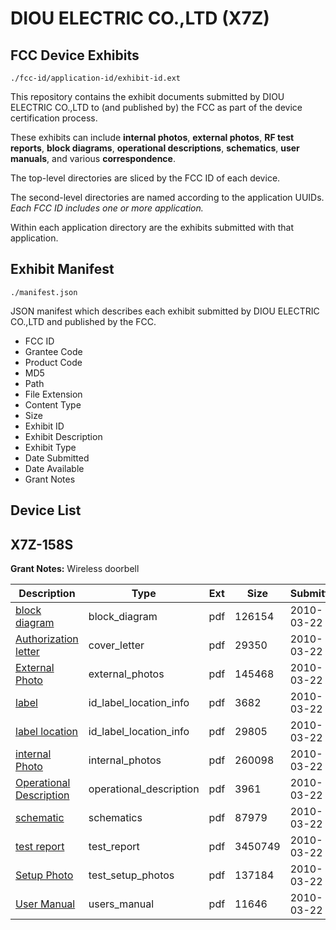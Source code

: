 # DIOU ELECTRIC CO.,LTD (X7Z)
## FCC Device Exhibits

```
./fcc-id/application-id/exhibit-id.ext
```

This repository contains the exhibit documents submitted by DIOU ELECTRIC CO.,LTD to (and published by) the FCC as part of the device certification process.

These exhibits can include **internal photos**, **external photos**, **RF test reports**, **block diagrams**, **operational descriptions**, **schematics**, **user manuals**, and various **correspondence**.

The top-level directories are sliced by the FCC ID of each device.

The second-level directories are named according to the application UUIDs. *Each FCC ID includes one or more application.*

Within each application directory are the exhibits submitted with that application. 

## Exhibit Manifest

```
./manifest.json
```

JSON manifest which describes each exhibit submitted by DIOU ELECTRIC CO.,LTD and published by the FCC.

- FCC ID
- Grantee Code
- Product Code
- MD5
- Path
- File Extension
- Content Type
- Size
- Exhibit ID
- Exhibit Description
- Exhibit Type
- Date Submitted
- Date Available
- Grant Notes

## Device List
## X7Z-158S
**Grant Notes:** Wireless doorbell

| Description | Type | Ext | Size | Submitted | Available |
| ----------- | ---- | --- | ---- | --------- | --------- |
| [block diagram](X7Z-158S/06837c7d0af5f6bde0f275b34c6a69b6/1255350.pdf) | block_diagram | pdf | 126154 | 2010-03-22 | 2010-03-22 |
| [Authorization letter](X7Z-158S/06837c7d0af5f6bde0f275b34c6a69b6/1255349.pdf) | cover_letter | pdf | 29350 | 2010-03-22 | 2010-03-22 |
| [External Photo](X7Z-158S/06837c7d0af5f6bde0f275b34c6a69b6/1255353.pdf) | external_photos | pdf | 145468 | 2010-03-22 | 2010-03-22 |
| [label](X7Z-158S/06837c7d0af5f6bde0f275b34c6a69b6/1255354.pdf) | id_label_location_info | pdf | 3682 | 2010-03-22 | 2010-03-22 |
| [label location](X7Z-158S/06837c7d0af5f6bde0f275b34c6a69b6/1255359.pdf) | id_label_location_info | pdf | 29805 | 2010-03-22 | 2010-03-22 |
| [internal Photo](X7Z-158S/06837c7d0af5f6bde0f275b34c6a69b6/1255355.pdf) | internal_photos | pdf | 260098 | 2010-03-22 | 2010-03-22 |
| [Operational Description](X7Z-158S/06837c7d0af5f6bde0f275b34c6a69b6/1255351.pdf) | operational_description | pdf | 3961 | 2010-03-22 | 2010-03-22 |
| [schematic](X7Z-158S/06837c7d0af5f6bde0f275b34c6a69b6/1255352.pdf) | schematics | pdf | 87979 | 2010-03-22 | 2010-03-22 |
| [test report](X7Z-158S/06837c7d0af5f6bde0f275b34c6a69b6/1255356.pdf) | test_report | pdf | 3450749 | 2010-03-22 | 2010-03-22 |
| [Setup Photo](X7Z-158S/06837c7d0af5f6bde0f275b34c6a69b6/1255357.pdf) | test_setup_photos | pdf | 137184 | 2010-03-22 | 2010-03-22 |
| [User Manual](X7Z-158S/06837c7d0af5f6bde0f275b34c6a69b6/1255358.pdf) | users_manual | pdf | 11646 | 2010-03-22 | 2010-03-22 |
